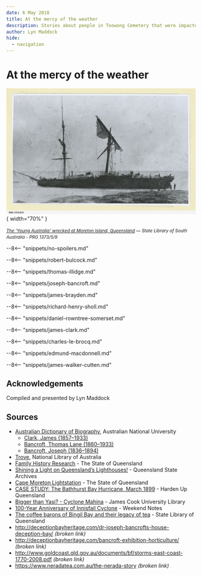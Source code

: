 ```yaml
---
date: 6 May 2018
title: At the mercy of the weather
description: Stories about people in Toowong Cemetery that were impacted by the weather
author: Lyn Maddock
hide:
  - navigation
---
```


# At the mercy of the weather


![The 'Young Australia' wrecked at Moreton Island](../assets/young-australia-ship-wrecked.jpeg){ width="70%" }  

*<small>[The 'Young Australia' wrecked at Moreton Island, Queensland](https://collections.slsa.sa.gov.au/resource/PRG+1373/5/9) — State Library of South Australia  - PRG 1373/5/9</small>*


<!--
[![Map](../assets/toowong-identities-1-map.png){ width="40%" }](../assets/toowong-identities-1-map-sml.jpg)

???+ directions "Directions" 

    Commencing at ...
--> 

--8<-- "snippets/no-spoilers.md"

--8<-- "snippets/robert-bulcock.md"

<!--
??? directions "Directions" 

    Proceed to...
-->

--8<-- "snippets/thomas-illidge.md"

<!--
??? directions "Directions" 

    Proceed to...
-->

--8<-- "snippets/joseph-bancroft.md"

<!--
??? directions "Directions" 

    Proceed to...
-->

--8<-- "snippets/james-brayden.md"

<!--
??? directions "Directions" 

    Proceed to...
-->

--8<-- "snippets/richard-henry-sholl.md"

<!--
??? directions "Directions" 

    Proceed to...
-->

--8<-- "snippets/daniel-rowntree-somerset.md"

<!--
??? directions "Directions" 

    Proceed to...
-->

--8<-- "snippets/james-clark.md"

<!--
??? directions "Directions" 

    Proceed to...
-->

--8<-- "snippets/charles-le-brocq.md"

<!--
??? directions "Directions" 

    Proceed to...
-->

--8<-- "snippets/edmund-macdonnell.md"

<!--
??? directions "Directions" 

    Proceed to...
-->

--8<-- "snippets/james-walker-cutten.md"

<!--
??? directions "Directions" 

    Proceed to...
-->

## Acknowledgements

Compiled and presented by Lyn Maddock

## Sources 

- [Australian Dictionary of Biography](https://adb.anu.edu.au), Australian National University
    - [Clark, James (1857–1933)](https://adb.anu.edu.au/biography/clark-james-5664)
    - [Bancroft, Thomas Lane (1860–1933)](https://adb.anu.edu.au/biography/bancroft-thomas-lane-5120)
    - [Bancroft, Joseph (1836–1894)](https://adb.anu.edu.au/biography/bancroft-joseph-2927)
- [Trove](https://trove.nla.gov.au), National Library of Australia
- [Family History Research](https://www.familyhistory.bdm.qld.gov.au) - The State of Queensland
- [Shining a Light on Queensland’s Lighthouses!](https://blogs.archives.qld.gov.au/2016/04/12/shining-a-light-on-queenslands-lighthouses/) - Queensland State Archives
- [Cape Moreton Lightstation](https://apps.des.qld.gov.au/heritage-register/detail/?id=600257) - The State of Queensland
- [CASE STUDY: The Bathhurst Bay Hurricane, March 1899](https://hardenup.org/umbraco/customContent/media/639_ButhurstBay_Cyclone_1899.pdf) - Harden Up Queensland
- [Bigger than Yasi? - Cyclone Mahina](https://jculibrarynews.blogspot.com/2012/12/special-collections-fossickings-16.html) - James Cook University Library
- [100-Year Anniversary of Innisfail Cyclone](https://www.weekendnotes.com/100-year-anniversary-of-innisfail-cyclone-innisfail-historical-society/) - Weekend Notes
- [The coffee barons of Bingil Bay and their legacy of tea](https://www.slq.qld.gov.au/blog/coffee-barons-bingil-bay-and-their-legacy-tea) - State Library of Queensland
- http://deceptionbayheritage.com/dr-joseph-bancrofts-house-deception-bay/ *(broken link)*
- http://deceptionbayheritage.com/bancroft-exhibition-horticulture/ *(broken link)*
- http://www.goldcoast.qld.gov.au/documents/bf/storms-east-coast-1770-2008.pdf *(broken link)*
- https://www.neradatea.com.au/the-nerada-story *(broken link)*

<!--
<div class="noprint" markdown="1">
## Brochure

**[Download this walk](../assets/guides/at-the-mercy-of-the-weather.pdf)** - designed to be printed and folded in half to make an A5 brochure.

</div>
-->
